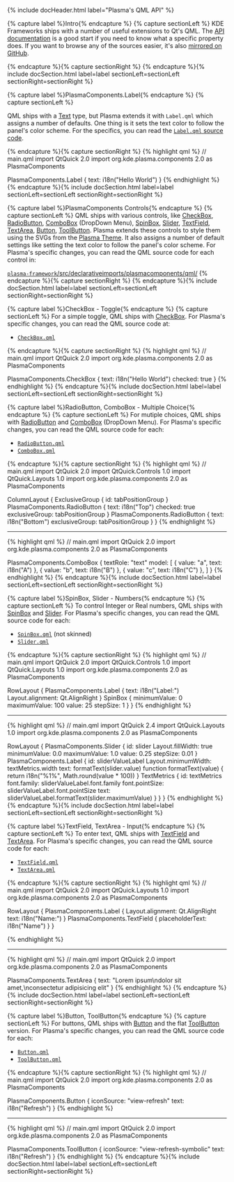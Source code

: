 <!-- ------- -->
{% include docHeader.html label="Plasma's QML API" %}


{% capture label %}Intro{% endcapture %}
{% capture sectionLeft %}
KDE Frameworks ships with a number of useful extensions to Qt's QML. The [API documentation](https://api.kde.org/frameworks/plasma-framework/html/index.html) is a good start if you need to know what a specific property does. If you want to browse any of the sources easier, it's also [mirrored on GitHub](https://github.com/KDE/plasma-framework/tree/master/src/declarativeimports/).


{% endcapture %}{% capture sectionRight %}
{% endcapture %}{% include docSection.html label=label sectionLeft=sectionLeft sectionRight=sectionRight %}


{% capture label %}PlasmaComponents.Label{% endcapture %}
{% capture sectionLeft %}

QML ships with a [Text](http://doc.qt.io/qt-5/qml-qtquick-text.html) type, but Plasma extends it with `Label.qml` which assigns a number of defaults. One thing is it sets the text color to follow the panel's color scheme. For the specifics, you can read the [`Label.qml` source code](https://github.com/KDE/plasma-framework/blob/master/src/declarativeimports/plasmacomponents/qml/Label.qml).

{% endcapture %}{% capture sectionRight %}
{% highlight qml %}
// main.qml
import QtQuick 2.0
import org.kde.plasma.components 2.0 as PlasmaComponents

PlasmaComponents.Label {
    text: i18n("Hello World")
}
{% endhighlight %}
{% endcapture %}{% include docSection.html label=label sectionLeft=sectionLeft sectionRight=sectionRight %}



{% capture label %}PlasmaComponents Controls{% endcapture %}
{% capture sectionLeft %}
QML ships with various controls, like [CheckBox](https://doc.qt.io/qt-5/qml-qtquick-controls-checkbox.html), [RadioButton](https://doc.qt.io/qt-5/qml-qtquick-controls-radiobutton.html), [ComboBox](https://doc.qt.io/qt-5/qml-qtquick-controls-combobox.html) (DropDown Menu), [SpinBox](https://doc.qt.io/qt-5/qml-qtquick-controls-spinbox.html), [Slider](https://doc.qt.io/qt-5/qml-qtquick-controls-slider.html), [TextField](https://doc.qt.io/qt-5/qml-qtquick-controls-textfield.html), [TextArea](https://doc.qt.io/qt-5/qml-qtquick-controls-textarea.html), [Button](https://doc.qt.io/qt-5/qml-qtquick-controls-button.html), [ToolButton](https://doc.qt.io/qt-5/qml-qtquick-controls-toolbutton.html). Plasma extends these controls to style them using the SVGs from the [Plasma Theme](https://techbase.kde.org/Development/Tutorials/Plasma5/ThemeDetails). It also assigns a number of default settings like setting the text color to follow the panel's color scheme. For Plasma's specific changes, you can read the QML source code for each control in:

[`plasma-framework`/src/declarativeimports/plasmacomponents/qml/](https://github.com/KDE/plasma-framework/tree/master/src/declarativeimports/plasmacomponents/qml)
{% endcapture %}{% capture sectionRight %}
{% endcapture %}{% include docSection.html label=label sectionLeft=sectionLeft sectionRight=sectionRight %}



{% capture label %}CheckBox - Toggle{% endcapture %}
{% capture sectionLeft %}
For a simple toggle, QML ships with [CheckBox](https://doc.qt.io/qt-5/qml-qtquick-controls-checkbox.html). For Plasma's specific changes, you can read the QML source code at:

* [`CheckBox.qml`](https://github.com/KDE/plasma-framework/blob/master/src/declarativeimports/plasmacomponents/qml/CheckBox.qml)

{% endcapture %}{% capture sectionRight %}
{% highlight qml %}
// main.qml
import QtQuick 2.0
import org.kde.plasma.components 2.0 as PlasmaComponents

PlasmaComponents.CheckBox {
    text: i18n("Hello World")
    checked: true
}
{% endhighlight %}
{% endcapture %}{% include docSection.html label=label sectionLeft=sectionLeft sectionRight=sectionRight %}


{% capture label %}RadioButton, ComboBox - Multiple Choice{% endcapture %}
{% capture sectionLeft %}
For mutiple choices, QML ships with [RadioButton](https://doc.qt.io/qt-5/qml-qtquick-controls-radiobutton.html) and [ComboBox](https://doc.qt.io/qt-5/qml-qtquick-controls-combobox.html) (DropDown Menu). For Plasma's specific changes, you can read the QML source code for each:

* [`RadioButton.qml`](https://github.com/KDE/plasma-framework/blob/master/src/declarativeimports/plasmacomponents/qml/RadioButton.qml)
* [`ComboBox.qml`](https://github.com/KDE/plasma-framework/blob/master/src/declarativeimports/plasmacomponents/qml/ComboBox.qml)

{% endcapture %}{% capture sectionRight %}
{% highlight qml %}
// main.qml
import QtQuick 2.0
import QtQuick.Controls 1.0
import QtQuick.Layouts 1.0
import org.kde.plasma.components 2.0 as PlasmaComponents

ColumnLayout {
    ExclusiveGroup { id: tabPositionGroup }
    PlasmaComponents.RadioButton {
        text: i18n("Top")
        checked: true
        exclusiveGroup: tabPositionGroup
    }
    PlasmaComponents.RadioButton {
        text: i18n("Bottom")
        exclusiveGroup: tabPositionGroup
    }
}
{% endhighlight %}

---

{% highlight qml %}
// main.qml
import QtQuick 2.0
import org.kde.plasma.components 2.0 as PlasmaComponents

PlasmaComponents.ComboBox {
    textRole: "text"
    model: [
        { value: "a", text: i18n("A") },
        { value: "b", text: i18n("B") },
        { value: "c", text: i18n("C") },
    ]
}
{% endhighlight %}
{% endcapture %}{% include docSection.html label=label sectionLeft=sectionLeft sectionRight=sectionRight %}



{% capture label %}SpinBox, Slider - Numbers{% endcapture %}
{% capture sectionLeft %}
To control Integer or Real numbers, QML ships with [SpinBox](https://doc.qt.io/qt-5/qml-qtquick-controls-spinbox.html) and [Slider](https://doc.qt.io/qt-5/qml-qtquick-controls-slider.html). For Plasma's specific changes, you can read the QML source code for each:

* [`SpinBox.qml`](https://github.com/KDE/plasma-framework/blob/master/src/declarativeimports/plasmacomponents3/SpinBox.qml) (not skinned)
* [`Slider.qml`](https://github.com/KDE/plasma-framework/blob/master/src/declarativeimports/plasmacomponents/qml/Slider.qml)

{% endcapture %}{% capture sectionRight %}
{% highlight qml %}
// main.qml
import QtQuick 2.0
import QtQuick.Controls 1.0
import QtQuick.Layouts 1.0
import org.kde.plasma.components 2.0 as PlasmaComponents

RowLayout {
    PlasmaComponents.Label {
        text: i18n("Label:")
        Layout.alignment: Qt.AlignRight
    }
    SpinBox {
        minimumValue: 0
        maximumValue: 100
        value: 25
        stepSize: 1
    }
}
{% endhighlight %}

---

{% highlight qml %}
// main.qml
import QtQuick 2.4
import QtQuick.Layouts 1.0
import org.kde.plasma.components 2.0 as PlasmaComponents

RowLayout {
    PlasmaComponents.Slider {
        id: slider
        Layout.fillWidth: true
        minimumValue: 0.0
        maximumValue: 1.0
        value: 0.25
        stepSize: 0.01
    }
    PlasmaComponents.Label {
        id: sliderValueLabel
        Layout.minimumWidth: textMetrics.width
        text: formatText(slider.value)
        function formatText(value) {
            return i18n("%1%", Math.round(value * 100))
        }
        TextMetrics {
            id: textMetrics
            font.family: sliderValueLabel.font.family
            font.pointSize: sliderValueLabel.font.pointSize
            text: sliderValueLabel.formatText(slider.maximumValue)
        }
    }
}
{% endhighlight %}
{% endcapture %}{% include docSection.html label=label sectionLeft=sectionLeft sectionRight=sectionRight %}



{% capture label %}TextField, TextArea - Input{% endcapture %}
{% capture sectionLeft %}
To enter text, QML ships with [TextField](https://doc.qt.io/qt-5/qml-qtquick-controls-textfield.html) and [TextArea](https://doc.qt.io/qt-5/qml-qtquick-controls-textarea.html). For Plasma's specific changes, you can read the QML source code for each:

* [`TextField.qml`](https://github.com/KDE/plasma-framework/blob/master/src/declarativeimports/plasmacomponents/qml/TextField.qml)
* [`TextArea.qml`](https://github.com/KDE/plasma-framework/blob/master/src/declarativeimports/plasmacomponents/qml/TextArea.qml)

{% endcapture %}{% capture sectionRight %}
{% highlight qml %}
// main.qml
import QtQuick 2.0
import QtQuick.Layouts 1.0
import org.kde.plasma.components 2.0 as PlasmaComponents

RowLayout {
    PlasmaComponents.Label {
        Layout.alignment: Qt.AlignRight
        text: i18n("Name:")
    }
    PlasmaComponents.TextField {
        placeholderText: i18n("Name")
    }
}

{% endhighlight %}

---

{% highlight qml %}
// main.qml
import QtQuick 2.0
import org.kde.plasma.components 2.0 as PlasmaComponents

PlasmaComponents.TextArea {
    text: "Lorem ipsum\ndolor sit amet,\nconsectetur adipisicing elit"
}
{% endhighlight %}
{% endcapture %}{% include docSection.html label=label sectionLeft=sectionLeft sectionRight=sectionRight %}



{% capture label %}Button, ToolButton{% endcapture %}
{% capture sectionLeft %}
For buttons, QML ships with [Button](https://doc.qt.io/qt-5/qml-qtquick-controls-button.html) and the flat [ToolButton](https://doc.qt.io/qt-5/qml-qtquick-controls-toolbutton.html) version. For Plasma's specific changes, you can read the QML source code for each:

* [`Button.qml`](https://github.com/KDE/plasma-framework/blob/master/src/declarativeimports/plasmacomponents/qml/Button.qml)
* [`ToolButton.qml`](https://github.com/KDE/plasma-framework/blob/master/src/declarativeimports/plasmacomponents/qml/ToolButton.qml)

{% endcapture %}{% capture sectionRight %}
{% highlight qml %}
// main.qml
import QtQuick 2.0
import org.kde.plasma.components 2.0 as PlasmaComponents

PlasmaComponents.Button {
    iconSource: "view-refresh"
    text: i18n("Refresh")
}
{% endhighlight %}

---

{% highlight qml %}
// main.qml
import QtQuick 2.0
import org.kde.plasma.components 2.0 as PlasmaComponents

PlasmaComponents.ToolButton {
    iconSource: "view-refresh-symbolic"
    text: i18n("Refresh")
}
{% endhighlight %}
{% endcapture %}{% include docSection.html label=label sectionLeft=sectionLeft sectionRight=sectionRight %}



